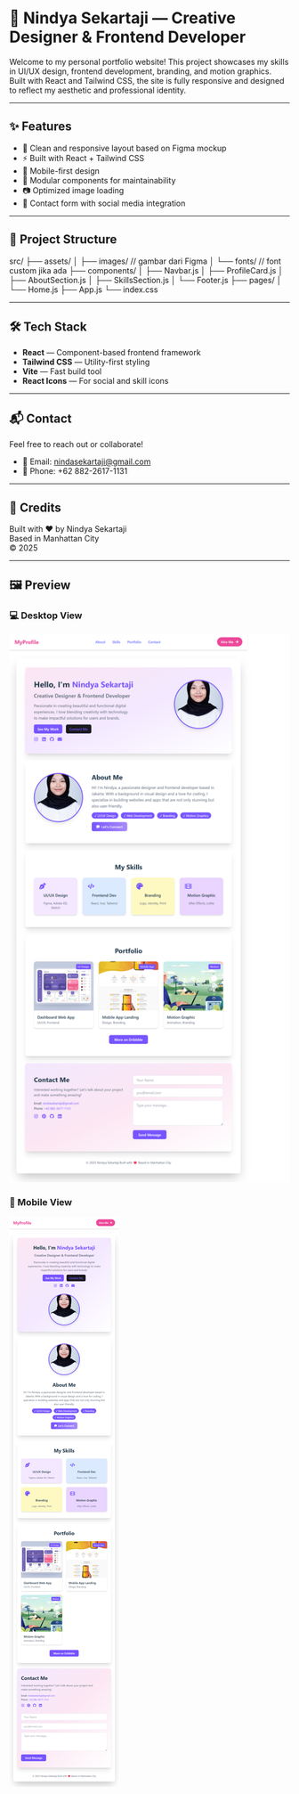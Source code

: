 # 🌸 Nindya Sekartaji — Creative Designer & Frontend Developer

Welcome to my personal portfolio website! This project showcases my skills in UI/UX design, frontend development, branding, and motion graphics. Built with React and Tailwind CSS, the site is fully responsive and designed to reflect my aesthetic and professional identity.

---

## ✨ Features

- 🎨 Clean and responsive layout based on Figma mockup
- ⚡ Built with React + Tailwind CSS
- 📱 Mobile-first design
- 🧩 Modular components for maintainability
- 📷 Optimized image loading
- 💌 Contact form with social media integration

---

## 📁 Project Structure
src/
├── assets/
│   ├── images/        // gambar dari Figma
│   └── fonts/         // font custom jika ada
├── components/
│   ├── Navbar.js
│   ├── ProfileCard.js
│   ├── AboutSection.js
│   ├── SkillsSection.js
│   └── Footer.js
├── pages/
│   └── Home.js
├── App.js
└── index.css


---

## 🛠️ Tech Stack

- **React** — Component-based frontend framework
- **Tailwind CSS** — Utility-first styling
- **Vite** — Fast build tool
- **React Icons** — For social and skill icons

---

## 📬 Contact

Feel free to reach out or collaborate!

- 📧 Email: nindasekartaji@gmail.com  
- 📱 Phone: +62 882-2617-1131  
---

## 🧠 Credits

Built with ❤️ by Nindya Sekartaji  
Based in Manhattan City  
© 2025

---

## 🖼️ Preview

### 💻 Desktop View
![Desktop View](./src/assets/images/view-desktop.png)

### 📱 Mobile View
![Mobile View](./src/assets/images/view-mobile.png)